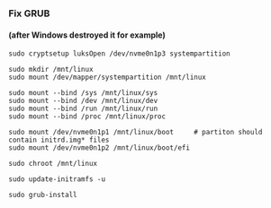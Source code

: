 ### Fix GRUB 
#### (after Windows destroyed it for example)

    sudo cryptsetup luksOpen /dev/nvme0n1p3 systempartition
    
    sudo mkdir /mnt/linux
    sudo mount /dev/mapper/systempartition /mnt/linux

    sudo mount --bind /sys /mnt/linux/sys
    sudo mount --bind /dev /mnt/linux/dev
    sudo mount --bind /run /mnt/linux/run
    sudo mount --bind /proc /mnt/linux/proc

    sudo mount /dev/nvme0n1p1 /mnt/linux/boot     # partiton should contain initrd.img* files
    sudo mount /dev/nvme0n1p2 /mnt/linux/boot/efi

    sudo chroot /mnt/linux

    sudo update-initramfs -u
    
    sudo grub-install
